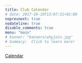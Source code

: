 ```yaml
---
title: Club Calendar
# date: 2017-10-10T13:07:31+02:00
noprevnext: true
nodateline: true
disable_comments: true
menu: "main"
# banner: "banners/whyjoin.jpg"
# Summary:  Click to learn more!
---
```


<!-- <iframe src="https://calendar.google.com/calendar/embed?height=600&amp;wkst=1&amp;bgcolor=%23ffffff&amp;ctz=America%2FChicago&amp;src=ZW1pb3NrYjVvaGtnZjUxZTludGxlNXBybmNAZ3JvdXAuY2FsZW5kYXIuZ29vZ2xlLmNvbQ&amp;color=%238E24AA" style="border:solid 1px #777" width="800" height="600" frameborder="0" scrolling="no" > hi
</iframe> -->

[Calendar](https://calendar.google.com/calendar/embed?height=600&amp;wkst=1&amp;bgcolor=%23ffffff&amp;ctz=America%2FChicago&amp;src=ZW1pb3NrYjVvaGtnZjUxZTludGxlNXBybmNAZ3JvdXAuY2FsZW5kYXIuZ29vZ2xlLmNvbQ&amp;color=%238E24AA)

